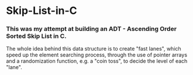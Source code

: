 # Skip-List-in-C
### This was my attempt at building an ADT - Ascending Order Sorted Skip List in C.  
The whole idea behind this data structure is to create "fast lanes", which speed up the element searching process, through the use of pointer arrays and a randomization function, e.g. a "coin toss", to decide the level of each "lane".
